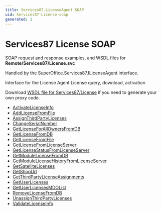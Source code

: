 ```yaml
---
title: Services87.LicenseAgent SOAP
uid: Services87-License-soap
generated: 1
---
```


# Services87 License SOAP

SOAP request and response examples, and WSDL files for **Remote/Services87/License.svc**

Handled by the <see cref="T:SuperOffice.Services87.ILicenseAgent">SuperOffice.Services87.ILicenseAgent</see> interface.

Interface for the License Agent
License query, download, activation

Download [WSDL file for Services87/License](../Services87-License.md) if you need to generate your own proxy code.

* [ActivateLicenseInfo](ActivateLicenseInfo.md)
* [AddLicenseFromFile](AddLicenseFromFile.md)
* [AssignThirdPartyLicenses](AssignThirdPartyLicenses.md)
* [ChangeSerialNumber](ChangeSerialNumber.md)
* [GetLicenseForAllOwnersFromDB](GetLicenseForAllOwnersFromDB.md)
* [GetLicenseFromDB](GetLicenseFromDB.md)
* [GetLicenseFromFile](GetLicenseFromFile.md)
* [GetLicenseFromLicenseServer](GetLicenseFromLicenseServer.md)
* [GetLicenseStatusFromLicenseServer](GetLicenseStatusFromLicenseServer.md)
* [GetModuleLicenseFromDB](GetModuleLicenseFromDB.md)
* [GetModuleLicenseHistoryFromLicenseServer](GetModuleLicenseHistoryFromLicenseServer.md)
* [GetSatelliteLicenses](GetSatelliteLicenses.md)
* [GetShopUrl](GetShopUrl.md)
* [GetThirdPartyLicenseAssignments](GetThirdPartyLicenseAssignments.md)
* [GetUserLicenses](GetUserLicenses.md)
* [GetUserLicensesMDOList](GetUserLicensesMDOList.md)
* [RemoveLicenseFromDB](RemoveLicenseFromDB.md)
* [UnassignThirdPartyLicenses](UnassignThirdPartyLicenses.md)
* [ValidateLicenseInfo](ValidateLicenseInfo.md)

